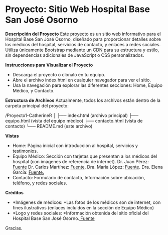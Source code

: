# **Proyecto: Sitio Web Hospital Base San José Osorno**

**Descripción del Proyecto**
Este proyecto es un sitio web informativo para el Hospital Base San José Osorno, diseñado para proporcionar detalles sobre los médicos del hospital, servicios de contacto, y enlaces a redes sociales. Utiliza únicamente Bootstrap mediante un CDN para su estructura y estilo, sin dependencias adicionales de JavaScript o CSS personalizados.

**Instrucciones para Visualizar el Proyecto**
- Descarga el proyecto o clónalo en tu equipo.
- Abre el archivo index.html en cualquier navegador para ver el sitio.
- Usa la navegación para explorar las diferentes secciones: Home, Equipo Médico, y Contacto.

**Estructura de Archivos**
Actualmente, todos los archivos están dentro de la carpeta principal del proyecto:

/Proyecto1-CatherineR
│
├── index.html (archivo principal)
├── equipo.html (vista del equipo médico)
├── contacto.html (vista de contacto)
└── README.md (este archivo)

**Vistas**
- Home: Página inicial con introducción al hospital, servicios y testimonios.
- Equipo Médico: Sección con tarjetas que presentan a los médicos del hospital (con imágenes de referencia de internet).
Dr. Juan Pérez: [Fuente](http:/https://www.elconfidencial.com/alma-corazon-vida/2016-07-07/pronostico-medicos-saben-no-cuentan-pacientes_1228741// "Imagen.")
Dr. Carlos Martínez: [Fuente](http://https://ahoradoctor.cl/wp-content/uploads/doctor-gafas-ahoradoctor-768x768.jpg "Imagen").
Dra. María López: [Fuente](http:/https://t1.uc.ltmcdn.com/es/posts/0/0/3/como_se_dice_la_medica_o_la_medico_30300_600.webp/ "Imagen").
Dra. Elena García: [Fuente.](http:/https://cdn.agenciasinc.es/var/ezwebin_site/storage/images/_aliases/img_1col/noticias/solo-el-8-de-las-medicas-alcanza-puestos-de-responsabilidad-en-hospitales/3405721-5-esl-MX/Solo-el-8-de-las-medicas-alcanza-puestos-de-responsabilidad-en-hospitales.jpg/ "Imagen.")
- Contacto: Formulario de contacto, Información sobre ubicación, teléfono, y redes sociales.

**Créditos**
- *Imágenes de médicos: *Las fotos de los médicos son de internet, con fines ilustrativos (enlaces incluidos en la sección de Equipo Médico)
- *Logo y redes sociales: *Información obtenida del sitio oficial del Hospital Base San José Osorno.[ Fuente ](https://i0.wp.com/hospitalbaseosorno.cl/wp-content/uploads/2020/11/hbo_logoweb.pnghttp:// " Fuente ")

Gracias.